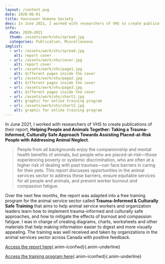 ```yaml
---
layout: /content.pug
date: 2020-06-01
title: Vancouver Humane Society
desc: In June 2021, I worked with researchers of VHS to create publications of their report, Helping People and Animals Together - Taking a Trauma-Informed, Culturally Safe Approach Towards Assisting Placed-at-Risk People with Addressing Animal Neglect
info:
  date: 2020–2021
  thumb: /assets/work/vhs/spread.jpg
  categories: Publication, Miscellaneous
imglist:
  - url: /assets/work/vhs/spread.jpg
    alt: report cover
  - url: /assets/work/vhs/cover.jpg
    alt: report cover
  - url: /assets/work/vhs/page1.jpg
    alt: different pages inside the cover
  - url: /assets/work/vhs/page2.jpg
    alt: different pages inside the cover
  - url: /assets/work/vhs/page3.jpg
    alt: different pages inside the cover
  - url: /assets/work/vhs/chart1.jpg
    alt: graphic for online training program
  - url: /assets/work/vhs/chart2.jpg
    alt: graphic for online training program
---
```

In June 2021, I worked with researchers of VHS to create publications of their report, **Helping People and Animals Together: Taking a Trauma-Informed, Culturally Safe Approach Towards Assisting Placed-at-Risk People with Addressing Animal Neglect**.

> People from all backgrounds enjoy the companionship and mental health benefits of animals, but people who are placed-at-risk—those experiencing poverty or systemic discrimination, who are often at a higher risk of dealing with past traumas—can face barriers in caring for their pets. This report discusses opportunities in the animal services sector to address these barriers, ensure equitable services for all people and animals, and prevent worker burnout and compassion fatigue.

Over the next few months, the report was adapted into a free training program for the animal service sector called **Trauma-Informed & Culturally Safe Training** that aims to help animal service workers and organization leaders learn how to implement trauma-informed and culturally safe approaches, and how to mitigate the effects of burnout and compassion fatigue. I was in charge of creating diagrams, charts, worksheets and other materials that help making information easier to digest and more visually appealing. The training was well received and taken by organizations in the animal services sector across Canada with positive feedback.

[Access the report here](https://vancouverhumanesociety.bc.ca/wp-content/uploads/2021/06/Helping-people-and-animals-together-VHS.pdf){.anim-iconfwd}{.anim-underline}

[Access the training program here](https://vancouverhumanesociety.bc.ca/trauma-informed-training/){.anim-iconfwd}{.anim-underline}